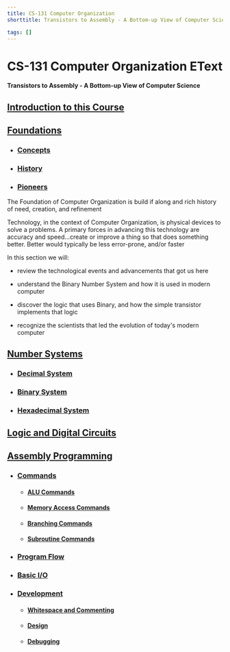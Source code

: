 ```yaml
---
title: CS-131 Computer Organization
shorttitle: Transistors to Assembly - A Bottom-up View of Computer Science

tags: []
---
```


# CS-131 Computer Organization EText
#### Transistors to Assembly - A Bottom-up View of Computer Science

## [Introduction to this Course](Introduction)

## [Foundations](Foundations)
- ### [Concepts](Foundations/Concepts)
- ### [History](Foundations/History)
- ### [Pioneers](Foundations/Pioneers)

The Foundation of Computer Organization is build if along and rich history of need, creation, and refinement

Technology, in the context of Computer Organization, is physical devices to solve a problems. A primary forces in advancing this technology are accuracy and speed...create or improve a thing so that does something better. Better would typically be less error-prone, and/or faster

In this section we will:

- review the technological events and advancements that got us here

- understand the Binary Number System and how it is used in modern computer

- discover the logic that uses Binary, and how the simple transistor implements that logic

- recognize the scientists that led the evolution of today's modern computer

## [Number Systems](NumberSystems)

- ### [Decimal System](NumberSystems/DecimalValues)
- ### [Binary System](NumberSystems/BinaryValues)
- ### [Hexadecimal System](NumberSystems/HexadecimalValues)

## [Logic and Digital Circuits](LogicAndDigitalCircuits)

## [Assembly Programming](AssemblyProgramming)

- ### [Commands](AssemblyProgramming/Commands)
    - #### [ALU Commands](AssemblyProgramming/Commands/ALUCommands)
    - #### [Memory Access Commands](AssemblyProgramming/Commands/MemoryAccessCommands)
    - #### [Branching Commands](AssemblyProgramming/Commands/BranchingCommands)
    - #### [Subroutine Commands](AssemblyProgramming/Commands/SubroutineCommands)
    
- ### [Program Flow](AssemblyProgramming/ProgramFlow)
- ### [Basic I/O](AssemblyProgramming/BasicIO)
- ### [Development](AssemblyProgramming/Development)
    - #### [Whitespace and Commenting](AssemblyProgramming/Development/WhitespaceAndCommenting)
    - #### [Design](AssemblyProgramming/Development/Design)
    - #### [Debugging](AssemblyProgramming/Development/Debugging)